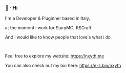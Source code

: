### 👋 · Hi

I'm a Developer & Pluginner based in Italy,

at the moment i work for StaryMC, KSCraft.

And i would like to know people that love's what i do.

‎ ‎ 

Feel free to explore my website: https://nxyth.me

You can also check out my bio here: https://e-z.bio/nxyth
‎
